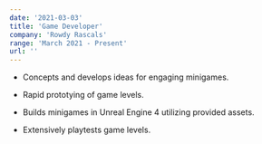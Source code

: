 ```yaml
---
date: '2021-03-03'
title: 'Game Developer'
company: 'Rowdy Rascals'
range: 'March 2021 - Present'
url: ''
---
```


- Concepts and develops ideas for engaging minigames.

- Rapid prototying of game levels.

- Builds minigames in Unreal Engine 4 utilizing provided assets.

- Extensively playtests game levels.
